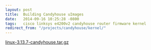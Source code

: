 ```yaml
---
layout: post
title:  Building Candyhouse uImages
date:   2014-09-16 10:25:28 -0800
tags:   cisco linksys e4200v2 candyhouse router firmware kernel
redirect_from: "/projects/candyhouse/kernel/"
---
```

[linux-3.13.7-candyhouse.tar.gz](/assets/linux-3.13.7-candyhouse.tar.gz)
